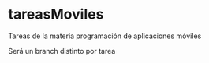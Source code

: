 # tareasMoviles
Tareas de la materia programación de aplicaciones móviles

Será un branch distinto por tarea
